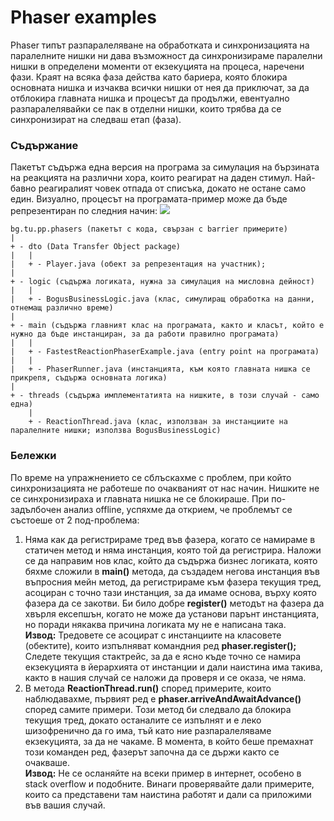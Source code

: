 # Phaser examples

Phaser типът разпаралеляване на обработката и синхронизацията на паралелните нишки ни дава възможност да синхронизираме
паралелни нишки в определени моменти от екзекуцията на процеса, наречени фази. Краят на всяка фаза действа като бариера,
която блокира основната нишка и изчаква всички нишки от нея да приключат, за да отблокира главната нишка и процесът да
продължи, евентуално разпаралелявайки се пак в отделни нишки, които трябва да се синхронизират на следваш етап (фаза).   

### Съдържание
Пакетът съдържа една версия на програма за симулация на бързината на реакцията на различни хора, които реагират на
даден стимул. Най-бавно реагиралият човек отпада от списъка, докато не остане само един.
Визуално, процесът на програмата-пример може да бъде репрезентиран по следния начин:
<img src="http://e-mo.org/university/phaser.png" />
```aidl
bg.tu.pp.phasers (пакетът с кода, свързан с barrier примерите)
|
+ - dto (Data Transfer Object package)
|   |
|   + - Player.java (обект за репрезентация на участник);
|
+ - logic (съдържа логиката, нужна за симулация на мисловна дейност)
|   |
|   + - BogusBusinessLogic.java (клас, симулиращ обработка на данни, отнемащ различно време)
|
+ - main (съдържа главният клас на програмата, както и класът, който е нужно да бъде инстанциран, за да работи правилно програмата)
|   |
|   + - FastestReactionPhaserExample.java (entry point на програмата)
|   |
|   + - PhaserRunner.java (инстанцията, към която главната нишка се прикрепя, съдържа основната логика)
|
+ - threads (съдържа имплементатията на нишките, в този случай - само една)
    |
    + - ReactionThread.java (клас, използван за инстанциите на паралелните нишки; използва BogusBusinessLogic)
```

### Бележки
По време на упражнението се сблъскахме с проблем, при който синхронизацията не работеше по очакваният от нас начин.
Нишките не се синхронизираха и главната нишка не се блокираше. При по-задълбочен анализ offline, успяхме да открием, че
проблемът се състоеше от 2 под-проблема:
1. Няма как да регистрираме тред във фазера, когато се намираме в статичен метод и няма инстанция, която той да
регистрира. Наложи се да направим нов клас, който да съдържа бизнес логиката, която бяхме сложили в **main()** метода,
да създадем негова инстанция във въпросния мейн метод, да регистрираме към фазера текущия тред, асоциран с точно тази
инстанция, за да имаме основа, върху която фазера да се закотви. Би било добре **register()** методът на фазера да
хвърля ексепшън, когато не може да установи парънт инстанцията, но поради някаква причина логиката му не е написана така.
<br />**Извод:** Тредовете се асоцират с инстанциите на класовете (обектите), които изпълняват командния ред
**phaser.register();** Следете текущия стактрейс, за да е ясно къде точно се намира екзекуцията в йерархията от
инстанции и дали наистина има такива, както в нашия случай се наложи да проверя и се оказа, че няма.
2. В метода **ReactionThread.run()** според примерите, които наблюдавахме, първият ред е
**phaser.arriveAndAwaitAdvance()** според самите примери. Този метод би следвало да блокира текущия тред, докато
останалите се изпълнят и е леко шизофренично да го има, тъй като ние разпаралеляваме екзекуцията, за да не чакаме.
В момента, в който беше премахнат този команден ред, фазерът започна да се държи както се очакваше.
<br />**Извод:** Не се осланяйте на всеки пример в интернет, особено в stack overflow и подобните. Винаги проверявайте
дали примерите, които са представени там наистина работят и дали са приложими във вашия случай.

